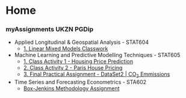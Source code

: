 # **Home**

### **myAssignments UKZN PGDip**
  - Applied Longitudinal & Geospatial Analysis - STAT604
    - [1. Linear Mixed Models Classwork ](https://github.com/kgatman/datascience/tree/main/docs/pgdip/604/classwork_chp1)
  - Machine Learning and Predictive Modelling Techniques - STAT605
    - [1. Class Activity 1 - Housing Price Prediction](https://github.com/kgatman/datascience/tree/main/docs/pgdip/605/class_activity_1)
    - [2. Class Activity 2 - Paris House Pricing ](https://github.com/kgatman/datascience/tree/main/docs/pgdip/605/class_activity_2)
    - [3. Final Practical Assignment - DataSet2 | CO<sub>2</sub> Emmissions](https://github.com/kgatman/datascience/tree/main/docs/pgdip/605/CO2)
  - Time Series and Forecasting Econometrics - STA602
    - [Box-Jenkins Methodology Assignment](https://github.com/kgatman/datascience/tree/main/docs/pgdip/602/)